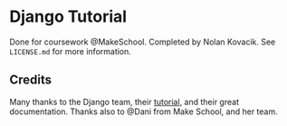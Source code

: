 # Django Tutorial
Done for coursework @MakeSchool.
Completed by Nolan Kovacik.
See `LICENSE.md` for more information.

## Credits
Many thanks to the Django team, their [tutorial], and their great documentation.
Thanks also to @Dani from Make School, and her team.


[tutorial]: https://docs.djangoproject.com/en/3.0/intro/tutorial01/
